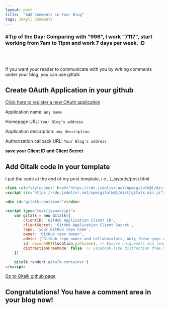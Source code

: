 ```yaml
---
layout: post
title:  "Add Comments in Your Blog"
tags: Jekyll Comments   
---
```

### \#Tip of the Day: Comparing with "996", I work "7117", start working from 7am to 11pm and work 7 days per week. :D
<br/><br/>

If you want your reader to communicate with you by writing comments under your blog, you can use gittalk

## Create OAuth Application in your github

[Click here to register a new OAuth application](https://github.com/settings/applications/new)

Application name: `any name`

Homepage URL: `Your Blog's address`

Application description: `any description`

Authorization callback URL: `Your Blog's address`

**save your Client ID and Client Secret**

## Add Gitalk code in your template

I put the code at the end of my post template, i.e., /_layouts/post.html

```html
<link rel="stylesheet" href="https://cdn.jsdelivr.net/npm/gitalk@1/dist/gitalk.css">
<script src="https://cdn.jsdelivr.net/npm/gitalk@1/dist/gitalk.min.js"></script>

<div id="gitalk-container"></div>

<script type="text/javascript">
    var gitalk = new Gitalk({
        clientID: 'GitHub Application Client ID',
        clientSecret: 'GitHub Application Client Secret',
        repo: 'your GitHub repo name',
        owner: 'GitHub repo owner',
        admin: ['GitHub repo owner and collaborators, only these guys can initialize github issues'],
        id: decodeURI(location.pathname), // Ensure uniqueness and length less than 50
        distractionFreeMode: false  // Facebook-like distraction free mode
    })

    gitalk.render('gitalk-container')
</script>
```

[Go to Gitalk github page](https://github.com/gitalk/gitalk)


## Congratulations! You have a comment area in your blog now!



